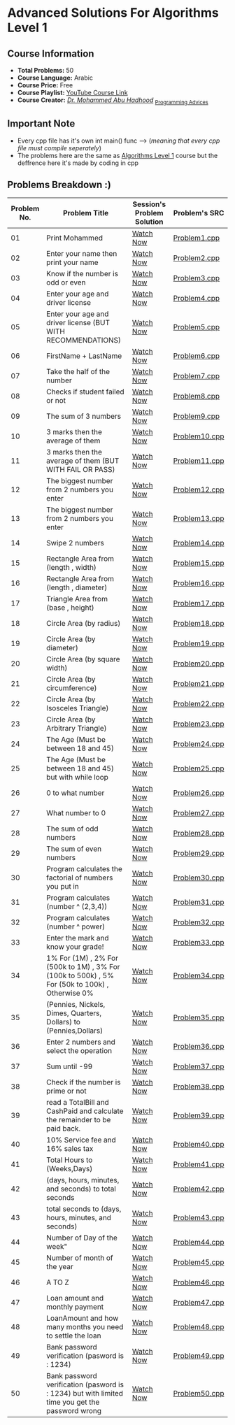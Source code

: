 # **Advanced Solutions For Algorithms Level 1**


## **Course Information**
- **Total Problems:** 50
- **Course Language:** Arabic
- **Course Price:** Free
- **Course Playlist:** [YouTube Course Link](https://www.youtube.com/playlist?list=PL3X--QIIK-OEwPmZVfltqCYy6_RuwXr4A)
- **Course Creator:** *[Dr. Mohammed Abu Hadhood](https://jo.linkedin.com/in/abuhadhoud)* <sub>[Programming Advices](https://www.ProgrammingAdvices.com)</sub>
## **Important Note**
- Every cpp file has it's own int main() func --> (*meaning that every cpp file must compile seperately*)
- The problems here are the same as [Algorithms Level 1](https://github.com/xDomty/RoadToDesktop/tree/main/2.%20Algorithms%20Level%201) course  but the deffrence here it's made by coding in cpp

## **Problems Breakdown :)**

| **Problem No.** | **Problem Title** | **Session's Problem Solution** | **Problem's SRC** |
|--------------|----------------------------|----------------------------|---------|
| 01 | Print Mohammed | [Watch Now](https://www.youtube.com/watch?v=ifoC6FFeq8M&list=PL3X--QIIK-OEwPmZVfltqCYy6_RuwXr4A&index=3&pp=iAQB) | [Problem1.cpp](https://github.com/xDomty/RoadToDesktop/blob/main/4.%20Advanced%20Solutions%20For%20Algotihms%20Level%201/src/Problem1.cpp) |
| 02 | Enter your name then print your name | [Watch Now](https://www.youtube.com/watch?v=ifoC6FFeq8M&list=PL3X--QIIK-OEwPmZVfltqCYy6_RuwXr4A&index=3&pp=iAQB) | [Problem2.cpp](https://github.com/xDomty/RoadToDesktop/blob/main/4.%20Advanced%20Solutions%20For%20Algotihms%20Level%201/src/Problem2.cpp) |
| 03 | Know if the number is odd or even | [Watch Now](https://www.youtube.com/watch?v=ifoC6FFeq8M&list=PL3X--QIIK-OEwPmZVfltqCYy6_RuwXr4A&index=3&pp=iAQB) | [Problem3.cpp](https://github.com/xDomty/RoadToDesktop/blob/main/4.%20Advanced%20Solutions%20For%20Algotihms%20Level%201/src/Problem3.cpp) |
| 04 | Enter your age and driver license | [Watch Now](https://www.youtube.com/watch?v=ifoC6FFeq8M&list=PL3X--QIIK-OEwPmZVfltqCYy6_RuwXr4A&index=3&pp=iAQB) | [Problem4.cpp](https://github.com/xDomty/RoadToDesktop/blob/main/4.%20Advanced%20Solutions%20For%20Algotihms%20Level%201/src/Problem4.cpp) |
| 05 | Enter your age and driver license (BUT WITH RECOMMENDATIONS)  | [Watch Now](https://www.youtube.com/watch?v=ifoC6FFeq8M&list=PL3X--QIIK-OEwPmZVfltqCYy6_RuwXr4A&index=3&pp=iAQB) | [Problem5.cpp](https://github.com/xDomty/RoadToDesktop/blob/main/4.%20Advanced%20Solutions%20For%20Algotihms%20Level%201/src/Problem5.cpp) |
| 06 | FirstName + LastName | [Watch Now](https://www.youtube.com/watch?v=0QidpPifb8g&list=PL3X--QIIK-OEwPmZVfltqCYy6_RuwXr4A&index=4&pp=iAQB) | [Problem6.cpp](https://github.com/xDomty/RoadToDesktop/blob/main/4.%20Advanced%20Solutions%20For%20Algotihms%20Level%201/src/Problem6.cpp) |
| 07 | Take the half of the number  | [Watch Now](https://www.youtube.com/watch?v=0QidpPifb8g&list=PL3X--QIIK-OEwPmZVfltqCYy6_RuwXr4A&index=4&pp=iAQB) | [Problem7.cpp](https://github.com/xDomty/RoadToDesktop/blob/main/4.%20Advanced%20Solutions%20For%20Algotihms%20Level%201/src/Problem7.cpp) |
| 08 | Checks if student failed or not | [Watch Now](https://www.youtube.com/watch?v=0QidpPifb8g&list=PL3X--QIIK-OEwPmZVfltqCYy6_RuwXr4A&index=4&pp=iAQB) | [Problem8.cpp](https://github.com/xDomty/RoadToDesktop/blob/main/4.%20Advanced%20Solutions%20For%20Algotihms%20Level%201/src/Problem8.cpp) |
| 09 | The sum of 3 numbers  | [Watch Now](https://www.youtube.com/watch?v=0QidpPifb8g&list=PL3X--QIIK-OEwPmZVfltqCYy6_RuwXr4A&index=4&pp=iAQB) | [Problem9.cpp](https://github.com/xDomty/RoadToDesktop/blob/main/4.%20Advanced%20Solutions%20For%20Algotihms%20Level%201/src/Problem9.cpp) |
| 10 | 3 marks then the average of them | [Watch Now](https://www.youtube.com/watch?v=0QidpPifb8g&list=PL3X--QIIK-OEwPmZVfltqCYy6_RuwXr4A&index=4&pp=iAQB) | [Problem10.cpp](https://github.com/xDomty/RoadToDesktop/blob/main/4.%20Advanced%20Solutions%20For%20Algotihms%20Level%201/src/Problem10.cpp) |
| 11 | 3 marks then the average of them (BUT WITH FAIL OR PASS)  | [Watch Now](https://www.youtube.com/watch?v=01DiCRs4q9U&list=PL3X--QIIK-OEwPmZVfltqCYy6_RuwXr4A&index=5&t=652s&pp=iAQB) | [Problem11.cpp](https://github.com/xDomty/RoadToDesktop/blob/main/4.%20Advanced%20Solutions%20For%20Algotihms%20Level%201/src/Problem11.cpp) |
| 12 | The biggest number from 2 numbers you enter | [Watch Now](https://www.youtube.com/watch?v=01DiCRs4q9U&list=PL3X--QIIK-OEwPmZVfltqCYy6_RuwXr4A&index=5&t=652s&pp=iAQB) | [Problem12.cpp](https://github.com/xDomty/RoadToDesktop/blob/main/4.%20Advanced%20Solutions%20For%20Algotihms%20Level%201/src/Problem12.cpp) |
| 13 | The biggest number from 2 numbers you enter | [Watch Now](https://www.youtube.com/watch?v=01DiCRs4q9U&list=PL3X--QIIK-OEwPmZVfltqCYy6_RuwXr4A&index=5&t=652s&pp=iAQB) | [Problem13.cpp](https://github.com/xDomty/RoadToDesktop/blob/main/4.%20Advanced%20Solutions%20For%20Algotihms%20Level%201/src/Problem13.cpp) |
| 14 | Swipe 2 numbers | [Watch Now](https://www.youtube.com/watch?v=01DiCRs4q9U&list=PL3X--QIIK-OEwPmZVfltqCYy6_RuwXr4A&index=5&t=652s&pp=iAQB) | [Problem14.cpp](https://github.com/xDomty/RoadToDesktop/blob/main/4.%20Advanced%20Solutions%20For%20Algotihms%20Level%201/src/Problem14.cpp) |
| 15 | Rectangle Area from (length , width) | [Watch Now](https://www.youtube.com/watch?v=01DiCRs4q9U&list=PL3X--QIIK-OEwPmZVfltqCYy6_RuwXr4A&index=5&t=652s&pp=iAQB) | [Problem15.cpp](https://github.com/xDomty/RoadToDesktop/blob/main/4.%20Advanced%20Solutions%20For%20Algotihms%20Level%201/src/Problem15.cpp) |
| 16 | Rectangle Area from (length , diameter) | [Watch Now](https://www.youtube.com/watch?v=zNa35VdZWKI&list=PL3X--QIIK-OEwPmZVfltqCYy6_RuwXr4A&index=6&pp=iAQB) | [Problem16.cpp](https://github.com/xDomty/RoadToDesktop/blob/main/4.%20Advanced%20Solutions%20For%20Algotihms%20Level%201/src/Problem16.cpp) |
| 17 | Triangle Area from (base , height) | [Watch Now](https://www.youtube.com/watch?v=zNa35VdZWKI&list=PL3X--QIIK-OEwPmZVfltqCYy6_RuwXr4A&index=6&pp=iAQB) | [Problem17.cpp](https://github.com/xDomty/RoadToDesktop/blob/main/4.%20Advanced%20Solutions%20For%20Algotihms%20Level%201/src/Problem17.cpp) |
| 18 | Circle Area (by radius) | [Watch Now](https://www.youtube.com/watch?v=zNa35VdZWKI&list=PL3X--QIIK-OEwPmZVfltqCYy6_RuwXr4A&index=6&pp=iAQB) | [Problem18.cpp](https://github.com/xDomty/RoadToDesktop/blob/main/4.%20Advanced%20Solutions%20For%20Algotihms%20Level%201/src/Problem18.cpp) |
| 19 | Circle Area (by diameter) | [Watch Now](https://www.youtube.com/watch?v=zNa35VdZWKI&list=PL3X--QIIK-OEwPmZVfltqCYy6_RuwXr4A&index=6&pp=iAQB) | [Problem19.cpp](https://github.com/xDomty/RoadToDesktop/blob/main/4.%20Advanced%20Solutions%20For%20Algotihms%20Level%201/src/Problem19.cpp) |
| 20 | Circle Area (by square width) | [Watch Now](https://www.youtube.com/watch?v=zNa35VdZWKI&list=PL3X--QIIK-OEwPmZVfltqCYy6_RuwXr4A&index=6&pp=iAQB) | [Problem20.cpp](https://github.com/xDomty/RoadToDesktop/blob/main/4.%20Advanced%20Solutions%20For%20Algotihms%20Level%201/src/Problem20.cpp) |
| 21 | Circle Area (by circumference) | [Watch Now](https://www.youtube.com/watch?v=KpdzXc2VoH0&list=PL3X--QIIK-OEwPmZVfltqCYy6_RuwXr4A&index=7&pp=iAQB) | [Problem21.cpp](https://github.com/xDomty/RoadToDesktop/blob/main/4.%20Advanced%20Solutions%20For%20Algotihms%20Level%201/src/Problem21.cpp) |
| 22 | Circle Area (by Isosceles Triangle) | [Watch Now](https://www.youtube.com/watch?v=KpdzXc2VoH0&list=PL3X--QIIK-OEwPmZVfltqCYy6_RuwXr4A&index=7&pp=iAQB) | [Problem22.cpp](https://github.com/xDomty/RoadToDesktop/blob/main/4.%20Advanced%20Solutions%20For%20Algotihms%20Level%201/src/Problem22.cpp) |
| 23 | Circle Area (by Arbitrary Triangle)  | [Watch Now](https://www.youtube.com/watch?v=KpdzXc2VoH0&list=PL3X--QIIK-OEwPmZVfltqCYy6_RuwXr4A&index=7&pp=iAQB) | [Problem23.cpp](https://github.com/xDomty/RoadToDesktop/blob/main/4.%20Advanced%20Solutions%20For%20Algotihms%20Level%201/src/Problem23.cpp) |
| 24 | The Age (Must be between 18 and 45)  | [Watch Now](https://www.youtube.com/watch?v=KpdzXc2VoH0&list=PL3X--QIIK-OEwPmZVfltqCYy6_RuwXr4A&index=7&pp=iAQB) | [Problem24.cpp](https://github.com/xDomty/RoadToDesktop/blob/main/4.%20Advanced%20Solutions%20For%20Algotihms%20Level%201/src/Problem24.cpp) |
| 25 | The Age (Must be between 18 and 45) but with while loop  | [Watch Now](https://www.youtube.com/watch?v=KpdzXc2VoH0&list=PL3X--QIIK-OEwPmZVfltqCYy6_RuwXr4A&index=7&pp=iAQB) | [Problem25.cpp](https://github.com/xDomty/RoadToDesktop/blob/main/4.%20Advanced%20Solutions%20For%20Algotihms%20Level%201/src/Problem25.cpp) |
| 26 | 0 to what number  | [Watch Now](https://www.youtube.com/watch?v=UcvvRplXhoQ&list=PL3X--QIIK-OEwPmZVfltqCYy6_RuwXr4A&index=8&pp=iAQB) | [Problem26.cpp](https://github.com/xDomty/RoadToDesktop/blob/main/4.%20Advanced%20Solutions%20For%20Algotihms%20Level%201/src/Problem26.cpp) |
| 27 | What number to 0 | [Watch Now](https://www.youtube.com/watch?v=UcvvRplXhoQ&list=PL3X--QIIK-OEwPmZVfltqCYy6_RuwXr4A&index=8&pp=iAQB) | [Problem27.cpp](https://github.com/xDomty/RoadToDesktop/blob/main/4.%20Advanced%20Solutions%20For%20Algotihms%20Level%201/src/Problem27.cpp) |
| 28 | The sum of odd numbers  | [Watch Now](https://www.youtube.com/watch?v=UcvvRplXhoQ&list=PL3X--QIIK-OEwPmZVfltqCYy6_RuwXr4A&index=8&pp=iAQB) | [Problem28.cpp](https://github.com/xDomty/RoadToDesktop/blob/main/4.%20Advanced%20Solutions%20For%20Algotihms%20Level%201/src/Problem28.cpp) |
| 29 | The sum of even numbers  | [Watch Now](https://www.youtube.com/watch?v=UcvvRplXhoQ&list=PL3X--QIIK-OEwPmZVfltqCYy6_RuwXr4A&index=8&pp=iAQB) | [Problem29.cpp](https://github.com/xDomty/RoadToDesktop/blob/main/4.%20Advanced%20Solutions%20For%20Algotihms%20Level%201/src/Problem29.cpp) |
| 30 | Program calculates the factorial of numbers you put in  | [Watch Now](https://www.youtube.com/watch?v=UcvvRplXhoQ&list=PL3X--QIIK-OEwPmZVfltqCYy6_RuwXr4A&index=8&pp=iAQB) | [Problem30.cpp](https://github.com/xDomty/RoadToDesktop/blob/main/4.%20Advanced%20Solutions%20For%20Algotihms%20Level%201/src/Problem30.cpp) |
| 31 | Program calculates (number ^ (2,3,4))  | [Watch Now](https://www.youtube.com/watch?v=B10mtM1wZKY&list=PL3X--QIIK-OEwPmZVfltqCYy6_RuwXr4A&index=10&t=758s&pp=iAQB) | [Problem31.cpp](https://github.com/xDomty/RoadToDesktop/blob/main/4.%20Advanced%20Solutions%20For%20Algotihms%20Level%201/src/Problem31.cpp) |
| 32 | Program calculates (number ^ power) | [Watch Now](https://www.youtube.com/watch?v=B10mtM1wZKY&list=PL3X--QIIK-OEwPmZVfltqCYy6_RuwXr4A&index=10&t=758s&pp=iAQB) | [Problem32.cpp](https://github.com/xDomty/RoadToDesktop/blob/main/4.%20Advanced%20Solutions%20For%20Algotihms%20Level%201/src/Problem32.cpp) |
| 33 | Enter the mark and know your grade!  | [Watch Now](https://www.youtube.com/watch?v=B10mtM1wZKY&list=PL3X--QIIK-OEwPmZVfltqCYy6_RuwXr4A&index=10&t=758s&pp=iAQB) | [Problem33.cpp](https://github.com/xDomty/RoadToDesktop/blob/main/4.%20Advanced%20Solutions%20For%20Algotihms%20Level%201/src/Problem33.cpp) |
| 34 | 1% For (1M) , 2% For (500k to 1M) , 3% For (100k to 500k) , 5% For (50k to 100k) , Otherwise 0%  | [Watch Now](https://www.youtube.com/watch?v=B10mtM1wZKY&list=PL3X--QIIK-OEwPmZVfltqCYy6_RuwXr4A&index=10&t=758s&pp=iAQB) | [Problem34.cpp](https://github.com/xDomty/RoadToDesktop/blob/main/4.%20Advanced%20Solutions%20For%20Algotihms%20Level%201/src/Problem34.cpp) |
| 35 | (Pennies, Nickels, Dimes, Quarters, Dollars) to (Pennies,Dollars)  | [Watch Now](https://www.youtube.com/watch?v=B10mtM1wZKY&list=PL3X--QIIK-OEwPmZVfltqCYy6_RuwXr4A&index=10&t=758s&pp=iAQB) | [Problem35.cpp](https://github.com/xDomty/RoadToDesktop/blob/main/4.%20Advanced%20Solutions%20For%20Algotihms%20Level%201/src/Problem35.cpp) |
| 36 | Enter 2 numbers and select the operation  | [Watch Now](https://www.youtube.com/watch?v=B10mtM1wZKY&list=PL3X--QIIK-OEwPmZVfltqCYy6_RuwXr4A&index=10&t=758s&pp=iAQB) | [Problem36.cpp](https://github.com/xDomty/RoadToDesktop/blob/main/4.%20Advanced%20Solutions%20For%20Algotihms%20Level%201/src/Problem36.cpp) |
| 37 | Sum until -99  | [Watch Now](https://www.youtube.com/watch?v=B10mtM1wZKY&list=PL3X--QIIK-OEwPmZVfltqCYy6_RuwXr4A&index=10&t=758s&pp=iAQB) | [Problem37.cpp](https://github.com/xDomty/RoadToDesktop/blob/main/4.%20Advanced%20Solutions%20For%20Algotihms%20Level%201/src/Problem37.cpp) |
| 38 | Check if the number is prime or not  | [Watch Now](https://www.youtube.com/watch?v=B10mtM1wZKY&list=PL3X--QIIK-OEwPmZVfltqCYy6_RuwXr4A&index=10&t=758s&pp=iAQB) | [Problem38.cpp](https://github.com/xDomty/RoadToDesktop/blob/main/4.%20Advanced%20Solutions%20For%20Algotihms%20Level%201/src/Problem38.cpp) |
| 39 | read a TotalBill and CashPaid and calculate the remainder to be paid back.  | [Watch Now](https://www.youtube.com/watch?v=B10mtM1wZKY&list=PL3X--QIIK-OEwPmZVfltqCYy6_RuwXr4A&index=10&t=758s&pp=iAQB) | [Problem39.cpp](https://github.com/xDomty/RoadToDesktop/blob/main/4.%20Advanced%20Solutions%20For%20Algotihms%20Level%201/src/Problem39.cpp) |
| 40 | 10% Service fee and 16% sales tax  | [Watch Now](https://www.youtube.com/watch?v=B10mtM1wZKY&list=PL3X--QIIK-OEwPmZVfltqCYy6_RuwXr4A&index=10&t=758s&pp=iAQB) | [Problem40.cpp](https://github.com/xDomty/RoadToDesktop/blob/main/4.%20Advanced%20Solutions%20For%20Algotihms%20Level%201/src/Problem40.cpp) |
| 41 | Total Hours to (Weeks,Days)  | [Watch Now](https://www.youtube.com/watch?v=r2BIY8NlzG8&list=PL3X--QIIK-OEwPmZVfltqCYy6_RuwXr4A&index=11&t=115s&pp=iAQB) | [Problem41.cpp](https://github.com/xDomty/RoadToDesktop/blob/main/4.%20Advanced%20Solutions%20For%20Algotihms%20Level%201/src/Problem41.cpp) |
| 42 | (days, hours, minutes, and seconds) to total seconds  | [Watch Now](https://www.youtube.com/watch?v=r2BIY8NlzG8&list=PL3X--QIIK-OEwPmZVfltqCYy6_RuwXr4A&index=11&t=115s&pp=iAQB) | [Problem42.cpp](https://github.com/xDomty/RoadToDesktop/blob/main/4.%20Advanced%20Solutions%20For%20Algotihms%20Level%201/src/Problem42.cpp) |
| 43 | total seconds to (days, hours, minutes, and seconds)  | [Watch Now](https://www.youtube.com/watch?v=r2BIY8NlzG8&list=PL3X--QIIK-OEwPmZVfltqCYy6_RuwXr4A&index=11&t=115s&pp=iAQB) | [Problem43.cpp](https://github.com/xDomty/RoadToDesktop/blob/main/4.%20Advanced%20Solutions%20For%20Algotihms%20Level%201/src/Problem43.cpp) |
| 44 | Number of Day of the week"  | [Watch Now](https://www.youtube.com/watch?v=r2BIY8NlzG8&list=PL3X--QIIK-OEwPmZVfltqCYy6_RuwXr4A&index=11&t=115s&pp=iAQB) | [Problem44.cpp](https://github.com/xDomty/RoadToDesktop/blob/main/4.%20Advanced%20Solutions%20For%20Algotihms%20Level%201/src/Problem44.cpp) |
| 45 | Number of month of the year  | [Watch Now](https://www.youtube.com/watch?v=r2BIY8NlzG8&list=PL3X--QIIK-OEwPmZVfltqCYy6_RuwXr4A&index=11&t=115s&pp=iAQB) | [Problem45.cpp](https://github.com/xDomty/RoadToDesktop/blob/main/4.%20Advanced%20Solutions%20For%20Algotihms%20Level%201/src/Problem45.cpp) |
| 46 | A TO Z  | [Watch Now](https://www.youtube.com/watch?v=sB0ZDkrXTRA&list=PL3X--QIIK-OEwPmZVfltqCYy6_RuwXr4A&index=12&pp=iAQB) | [Problem46.cpp](https://github.com/xDomty/RoadToDesktop/blob/main/4.%20Advanced%20Solutions%20For%20Algotihms%20Level%201/src/Problem46.cpp) |
| 47 | Loan amount and monthly payment | [Watch Now](https://www.youtube.com/watch?v=sB0ZDkrXTRA&list=PL3X--QIIK-OEwPmZVfltqCYy6_RuwXr4A&index=12&pp=iAQB) | [Problem47.cpp](https://github.com/xDomty/RoadToDesktop/blob/main/4.%20Advanced%20Solutions%20For%20Algotihms%20Level%201/src/Problem47.cpp) |
| 48 | LoanAmount and how many months you need to settle the loan  | [Watch Now](https://www.youtube.com/watch?v=sB0ZDkrXTRA&list=PL3X--QIIK-OEwPmZVfltqCYy6_RuwXr4A&index=12&pp=iAQB) | [Problem48.cpp](https://github.com/xDomty/RoadToDesktop/blob/main/4.%20Advanced%20Solutions%20For%20Algotihms%20Level%201/src/Problem48.cpp) |
| 49 | Bank password verification (pasword is : 1234)  | [Watch Now](https://www.youtube.com/watch?v=sB0ZDkrXTRA&list=PL3X--QIIK-OEwPmZVfltqCYy6_RuwXr4A&index=12&pp=iAQB) | [Problem49.cpp](https://github.com/xDomty/RoadToDesktop/blob/main/4.%20Advanced%20Solutions%20For%20Algotihms%20Level%201/src/Problem49.cpp) |
| 50 | Bank password verification (pasword is : 1234) but with limited time you get the password wrong | [Watch Now](https://www.youtube.com/watch?v=sB0ZDkrXTRA&list=PL3X--QIIK-OEwPmZVfltqCYy6_RuwXr4A&index=12&pp=iAQB) | [Problem50.cpp](https://github.com/xDomty/RoadToDesktop/blob/main/4.%20Advanced%20Solutions%20For%20Algotihms%20Level%201/src/Problem50.cpp) |
